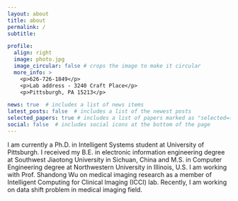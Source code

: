 ```yaml
---
layout: about
title: about
permalink: /
subtitle: 

profile:
  align: right
  image: photo.jpg
  image_circular: false # crops the image to make it circular
  more_info: >
    <p>626-726-1849</p>
    <p>Lab address - 3240 Craft Place</p>
    <p>Pittsburgh, PA 15213</p>

news: true  # includes a list of news items
latest_posts: false  # includes a list of the newest posts
selected_papers: true # includes a list of papers marked as "selected={true}"
social: false  # includes social icons at the bottom of the page
---
```


I am currently a Ph.D. in Intelligent Systems student at University of Pittsburgh. I received my B.E. in electronic information engineering degree at Southwest Jiaotong University in Sichuan, China and M.S. in Computer Engineering degree at Northwestern University in Illinois, U.S.
I am working with Prof. Shandong Wu on medical imaging research as a member of Intelligent Computing for Clinical Imaging (ICCI) lab. Recently, I am working on data shift problem in medical imaging field.